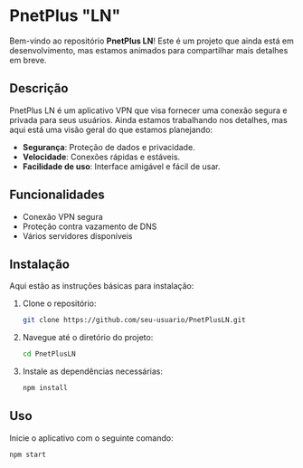 # PnetPlus "LN"

Bem-vindo ao repositório **PnetPlus LN**! Este é um projeto que ainda está em desenvolvimento, mas estamos animados para compartilhar mais detalhes em breve.

## Descrição

PnetPlus LN é um aplicativo VPN que visa fornecer uma conexão segura e privada para seus usuários. Ainda estamos trabalhando nos detalhes, mas aqui está uma visão geral do que estamos planejando:

- **Segurança**: Proteção de dados e privacidade.
- **Velocidade**: Conexões rápidas e estáveis.
- **Facilidade de uso**: Interface amigável e fácil de usar.

## Funcionalidades

- Conexão VPN segura
- Proteção contra vazamento de DNS
- Vários servidores disponíveis

## Instalação

Aqui estão as instruções básicas para instalação:

1. Clone o repositório:
    ```sh
    git clone https://github.com/seu-usuario/PnetPlusLN.git
    ```
2. Navegue até o diretório do projeto:
    ```sh
    cd PnetPlusLN
    ```
3. Instale as dependências necessárias:
    ```sh
    npm install
    ```

## Uso

Inicie o aplicativo com o seguinte comando:
```sh
npm start
